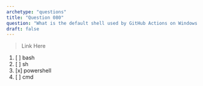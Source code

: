 ```yaml
---
archetype: "questions"
title: "Question 080"
question: "What is the default shell used by GitHub Actions on Windows runners?"
draft: false
---
```



> Link Here
1. [ ] bash
1. [ ] sh
1. [x] powershell
1. [ ] cmd
